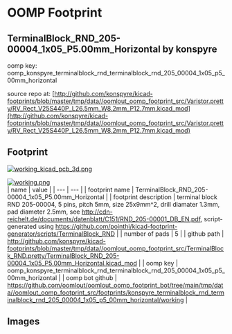# OOMP Footprint  
## TerminalBlock_RND_205-00004_1x05_P5.00mm_Horizontal  by konspyre  
  
oomp key: oomp_konspyre_terminalblock_rnd_terminalblock_rnd_205_00004_1x05_p5_00mm_horizontal  
  
source repo at: [http://github.com/konspyre/kicad-footprints/blob/master/tmp/data//oomlout_oomp_footprint_src/Varistor.pretty/RV_Rect_V25S440P_L26.5mm_W8.2mm_P12.7mm.kicad_mod](http://github.com/konspyre/kicad-footprints/blob/master/tmp/data//oomlout_oomp_footprint_src/Varistor.pretty/RV_Rect_V25S440P_L26.5mm_W8.2mm_P12.7mm.kicad_mod)  
## Footprint  
  
[![working_kicad_pcb_3d.png](working_kicad_pcb_3d_600.png)](working_kicad_pcb_3d.png)  
  
[![working.png](working_600.png)](working.png)  
| name | value | 
| --- | --- | 
| footprint name | TerminalBlock_RND_205-00004_1x05_P5.00mm_Horizontal | 
| footprint description | terminal block RND 205-00004, 5 pins, pitch 5mm, size 25x9mm^2, drill diamater 1.3mm, pad diameter 2.5mm, see http://cdn-reichelt.de/documents/datenblatt/C151/RND_205-00001_DB_EN.pdf, script-generated using https://github.com/pointhi/kicad-footprint-generator/scripts/TerminalBlock_RND | 
| number of pads | 5 | 
| github path | http://github.com/konspyre/kicad-footprints/blob/master/tmp/data//oomlout_oomp_footprint_src/TerminalBlock_RND.pretty/TerminalBlock_RND_205-00004_1x05_P5.00mm_Horizontal.kicad_mod | 
| oomp key | oomp_konspyre_terminalblock_rnd_terminalblock_rnd_205_00004_1x05_p5_00mm_horizontal | 
| oomp bot github | https://github.com/oomlout/oomlout_oomp_footprint_bot/tree/main/tmp/data//oomlout_oomp_footprint_src/footprints/konspyre_terminalblock_rnd_terminalblock_rnd_205_00004_1x05_p5_00mm_horizontal/working | 
## Images  
